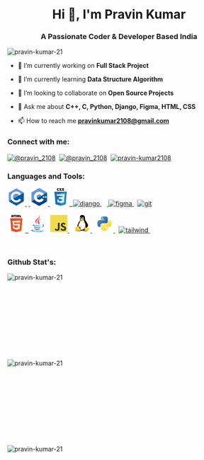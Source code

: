 <h1 align="center">Hi 👋, I'm Pravin Kumar</h1>
<h3 align="center">A Passionate Coder & Developer Based India</h3>

<p align="left"> <img src="https://komarev.com/ghpvc/?username=pravin-kumar-21&label=Profile%20views&color=0e75b6&style=flat" alt="pravin-kumar-21" /> </p>


- 🔭 I’m currently working on **Full Stack Project**

- 🌱 I’m currently learning **Data Structure Algorithm**

- 👯 I’m looking to collaborate on **Open Source Projects**

- 💬 Ask me about **C++, C, Python, Django, Figma, HTML, CSS**

- 📫 How to reach me **pravinkumar2108@gmail.com**

<h3 align="left">Connect with me:</h3>
<p align="left">
<a href="https://dev.to/@pravin_2108" target="blank"><img align="center" src="https://raw.githubusercontent.com/rahuldkjain/github-profile-readme-generator/master/src/images/icons/Social/devto.svg" alt="@pravin_2108" height="30" width="40" /></a>&nbsp;
<a href="https://twitter.com/@pravin_2108" target="blank"><img align="center" src="https://raw.githubusercontent.com/rahuldkjain/github-profile-readme-generator/master/src/images/icons/Social/twitter.svg" alt="@pravin_2108" height="30" width="40" /></a>&nbsp;
<a href="https://linkedin.com/in/pravin-kumar2108" target="blank"><img align="center" src="https://raw.githubusercontent.com/rahuldkjain/github-profile-readme-generator/master/src/images/icons/Social/linked-in-alt.svg" alt="pravin-kumar2108" height="30" width="40" /></a>&nbsp;
</p>

<h3 align="left">Languages and Tools:</h3>
<p align="left"> <a href="https://www.cprogramming.com/" target="_blank" rel="noreferrer"> <img src="https://raw.githubusercontent.com/devicons/devicon/master/icons/c/c-original.svg" alt="c" width="40" height="40"/> </a>&nbsp;<a href="https://www.w3schools.com/cpp/" target="_blank" rel="noreferrer"> <img src="https://raw.githubusercontent.com/devicons/devicon/master/icons/cplusplus/cplusplus-original.svg" alt="cplusplus" width="40" height="40"/>&nbsp;</a> <a href="https://www.w3schools.com/css/" target="_blank" rel="noreferrer"> <img src="https://raw.githubusercontent.com/devicons/devicon/master/icons/css3/css3-original-wordmark.svg" alt="css3" width="40" height="40"/>&nbsp; </a> <a href="https://www.djangoproject.com/" target="_blank" rel="noreferrer"> <img src="https://cdn.worldvectorlogo.com/logos/django.svg" alt="django" width="40" height="40"/> </a>&nbsp; &nbsp;<a href="https://www.figma.com/" target="_blank" rel="noreferrer"> <img src="https://www.vectorlogo.zone/logos/figma/figma-icon.svg" alt="figma" width="40" height="40"/> </a>&nbsp; <a href="https://git-scm.com/" target="_blank" rel="noreferrer"> <img src="https://www.vectorlogo.zone/logos/git-scm/git-scm-icon.svg" alt="git" width="40" height="40"/> </a><br><br> <a href="https://www.w3.org/html/" target="_blank" rel="noreferrer"> <img src="https://raw.githubusercontent.com/devicons/devicon/master/icons/html5/html5-original-wordmark.svg" alt="html5" width="40" height="40"/>&nbsp; </a> <a href="https://www.java.com" target="_blank" rel="noreferrer"> <img src="https://raw.githubusercontent.com/devicons/devicon/master/icons/java/java-original.svg" alt="java" width="40" height="40"/></a>&nbsp; <a href="https://developer.mozilla.org/en-US/docs/Web/JavaScript" target="_blank" rel="noreferrer"> <img src="https://raw.githubusercontent.com/devicons/devicon/master/icons/javascript/javascript-original.svg" alt="javascript" width="40" height="40"/> </a>&nbsp; <a href="https://www.linux.org/" target="_blank" rel="noreferrer"> <img src="https://raw.githubusercontent.com/devicons/devicon/master/icons/linux/linux-original.svg" alt="linux" width="40" height="40"/> </a>&nbsp; <a href="https://www.python.org" target="_blank" rel="noreferrer"> <img src="https://raw.githubusercontent.com/devicons/devicon/master/icons/python/python-original.svg" alt="python" width="40" height="40"/> </a>&nbsp; <a href="https://tailwindcss.com/" target="_blank" rel="noreferrer"> <img src="https://www.vectorlogo.zone/logos/tailwindcss/tailwindcss-icon.svg" alt="tailwind" width="40" height="40"/> </a>&nbsp; </p><br>
<h3 align="left">Github Stat's:</h3>
<p><img align="left" src="https://github-readme-stats.vercel.app/api?username=pravin-kumar-21&show_icons=true&locale=en" alt="pravin-kumar-21"height="194" width="466"/></p>
<p><img align="left" src="https://github-readme-stats.vercel.app/api/top-langs?username=pravin-kumar-21&show_icons=true&locale=en&layout=compact" alt="pravin-kumar-21" height="194" width="466"/></p>
<p><img align="left" src="https://github-readme-streak-stats.herokuapp.com/?user=pravin-kumar-21&" alt="pravin-kumar-21"/></p>



